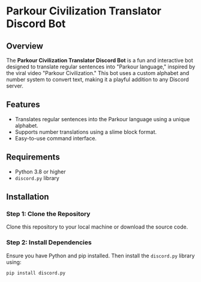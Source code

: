 # Parkour Civilization Translator Discord Bot

## Overview
The **Parkour Civilization Translator Discord Bot** is a fun and interactive bot designed to translate regular sentences into "Parkour language," inspired by the viral video "Parkour Civilization." This bot uses a custom alphabet and number system to convert text, making it a playful addition to any Discord server.

## Features
- Translates regular sentences into the Parkour language using a unique alphabet.
- Supports number translations using a slime block format.
- Easy-to-use command interface.

## Requirements
- Python 3.8 or higher
- `discord.py` library

## Installation

### Step 1: Clone the Repository
Clone this repository to your local machine or download the source code.

### Step 2: Install Dependencies
Ensure you have Python and pip installed. Then install the `discord.py` library using:
```bash
pip install discord.py

